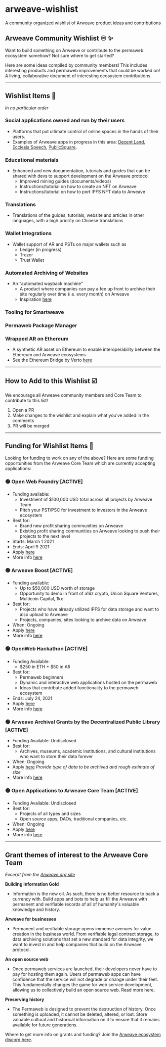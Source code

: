 # arweave-wishlist 
A community organized wishlist of Arweave product ideas and contributions

## Arweave Community Wishlist ♾️ ✨ 
Want to build something on Arweave or contribute to the permaweb ecosystem somehow? Not sure where to get started? 

Here are some ideas compiled by community members! This includes interesting products and permaweb improvements that could be worked on! A living, collaborative document of interesting ecosystem contributions.

-----

## Wishlist Items 📜 
_In no particular order_

### Social applications owned and run by their users
* Platforms that put ultimate control of online spaces in the hands of their users. 
* Examples of Arweave apps in progress in this area: [Decent Land](https://rgxotpmcqg2kgdpumj5zzhijus4dyuvicbf2epdhsg7hckvtamwq.arweave.net/ia7pvYKBtKMN9GJ7nJ0JpLg8UqgQS6I8Z5G-cSqzAy0), [Ecclesia Speech](https://twitter.com/EcclesiaSpeech), [PublicSquare](https://gist.github.com/samcamwilliams/811537f0a52b39057af1def9e61756b2).

### Educational materials
* Enhanced and new documentation, tutorials and guides that can be shared with devs to support development on the Arweave protocol
  * Improved mining guides (documents/videos)
  * Instructions/tutorial on how to create an NFT on Arweave
  * Instructions/tutorial on how to port IPFS NFT data to Arweave

### Translations
* Translations of the guides, tutorials, website and articles in other languages, with a high priority on Chinese translations

### Wallet Integrations
* Wallet support of AR and PSTs on major wallets such as 
  * Ledger (in progress) 
  * Trezor
  * Trust Wallet

### Automated Archiving of Websites 
* An “automated wayback machine”
  * A product where companies can pay a fee up front to archive their site regularly over time (i.e. every month) on Arweave
  * Inspiration [here](https://twitter.com/bobbyong/status/1364350713548079107)

### Tooling for Smartweave

### Permaweb Package Manager

### Wrapped AR on Ethereum
* A synthetic AR asset on Ethereum to enable interoperability between the Ethereum and Arweave ecosystems
* See the Ethereum Bridge by Verto [here](https://blog.th8ta.org/eth)


------

## How to Add to this Wishlist ☑️
We encourage all Arweave community members and Core Team to contribute to this list! 

1. Open a PR
2. Make changes to the wishlist and explain what you've added in the comments
3. PR will be merged

------

## Funding for Wishlist Items 💸 
Looking for funding to work on any of the above? Here are some funding opportunities from the Arweave Core Team which are currently accepting applications: 

### 🟢 Open Web Foundry [ACTIVE]
* Funding available:
  * Investment of $100,000 USD total across all projects by Arweave Team 
  * Pitch your PST/PSC for investment to investors in the Arweave ecosystem
* Best for:
  * Brand new profit sharing communities on Arweave
  * Existing profit sharing communities on Arweave looking to push their projects to the next level
* Starts: March 1 2021
* Ends: April 9 2021
* Apply [here](https://gitcoin.co/hackathon/arweave3/onboard) 
* More info [here](https://arweave.medium.com/the-open-web-foundry-helping-profit-sharing-community-founders-gain-traction-and-raise-millions-deff08f3ca0e)

### 🟢 Arweave Boost [ACTIVE]
* Funding available:
  * Up to $50,000 USD worth of storage
  * Opportunity to demo in front of a16z crypto, Union Square Ventures, Multicoin Capital, 1kx
* Best for: 
  * Projects who have already utilized IPFS for data storage and want to also upload to Arweave
  * Projects, companies, sites looking to archive data on Arweave
* When: Ongoing
* Apply [here](https://boost.arweave.org/)
* More info [here](https://arweave.medium.com/announcing-arweave-boost-support-to-help-your-startup-thrive-b4750410e885) 

### 🟢 OpenWeb Hackathon [ACTIVE]
* Funding Available:
  * $250 in ETH + $50 in AR
* Best for:
  * Permaweb beginners
  * Dynamic and interactive web applications hosted on the permaweb
  * Ideas that contribute added functionality to the permaweb ecosystem 
* Ends: July 24, 2021
* Apply [here](https://gitcoin.co/issue/ArweaveTeam/Bounties/1) 
* More info [here](https://arweave.medium.com/towards-an-open-source-web-9ffe201fc044) 

### 🟢 Arweave Archival Grants by the Decentralized Public Library  [ACTIVE]
* Funding Available: Undisclosed
* Best for: 
  * Archives, museums, academic institutions, and cultural institutions who want to store their data forever
* When: Ongoing
* Apply [here](https://docs.google.com/forms/d/e/1FAIpQLSdq0WSFvm-bN99ujIu4xTqkjvr1ZObW_ghYK5rt09QCALL5Dg/viewform ) _Provide type of data to be archived and rough estimate of size_
* More info [here](https://www.arweave.org/get-involved/grants-funding) 

### 🟢 Open Applications to Arweave Core Team  [ACTIVE]
* Funding Available: Undisclosed
* Best for:
  * Projects of all types and sizes
  * Open source apps, DAOs, traditional companies, etc. 
* When: Ongoing
* Apply [here](https://forms.gle/Q6UwKvCkvqxdngrQ8) 
* More info [here](https://www.arweave.org/get-involved/grants-funding) 

-------

## Grant themes of interest to the Arweave Core Team
_Excerpt from the [Arweave.org site](https://www.arweave.org/get-involved/grants-funding)_

**Building Information Gold**
* Information is the new oil. As such, there is no better resource to back a currency with. Build apps and bots to help us fill the Arweave with permanent and verifiable records of all of humanity's valuable knowledge and history.

**Arweave for businesses**
* Permanent and verifiable storage opens immense avenues for value creation in the business world. From verifiable legal contract storage, to data archiving solutions that set a new standard for data integrity, we want to invest in and help companies that build on the Arweave protocol.

**An open source web** 
* Once permaweb services are launched, their developers never have to pay for hosting them again. Users of permaweb apps can have confidence that the service will not degrade or change under their feet. This fundamentally changes the game for web service development, allowing us to collectively build an open source web. Read more here.

**Preserving history**
* The Permaweb is designed to prevent the destruction of history. Once something is uploaded, it cannot be deleted, altered, or lost. Store valuable cultural and historical information on it to ensure that it remains available for future generations.

Where to get more info on grants and funding? Join the [Arweave ecosystem discord here](https://arweave.chat/open-web-foundry).
